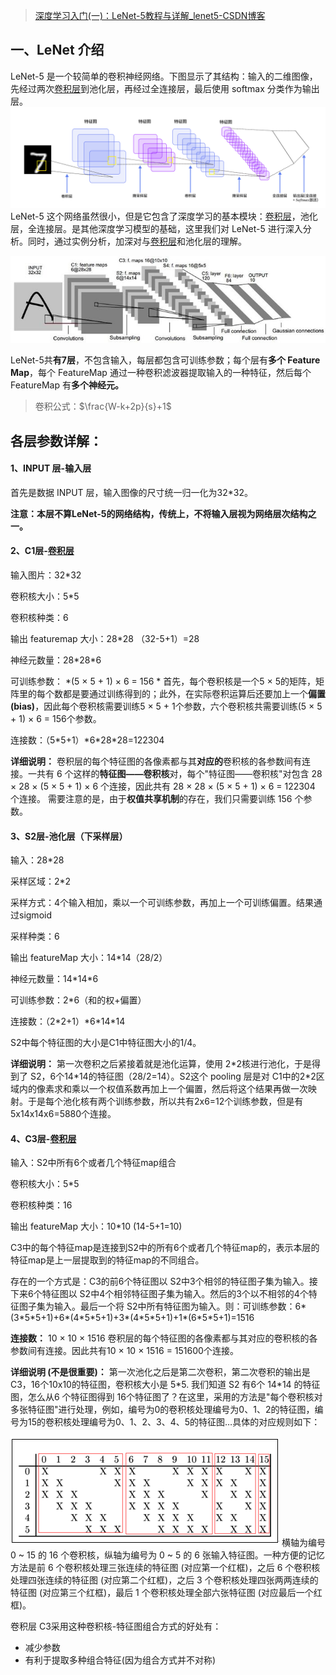 >[深度学习入门(一)：LeNet-5教程与详解\_lenet5-CSDN博客](https://blog.csdn.net/qq_40714949/article/details/109863595)
## 一、LeNet 介绍
 LeNet-5 是一个较简单的卷积神经网络。下图显示了其结构：输入的二维图像，先经过两次[卷积层](../神经网络元素/卷积层.md)到池化层，再经过全连接层，最后使用 softmax 分类作为输出层。
![](LeNet/LeNet结构.png)
LeNet-5 这个网络虽然很小，但是它包含了深度学习的基本模块：[卷积层](../神经网络元素/卷积层.md)，池化层，全连接层。是其他深度学习模型的基础，这里我们对 LeNet-5 进行深入分析。同时，通过实例分析，加深对与[卷积层](../神经网络元素/卷积层.md)和池化层的理解。

![](LeNet/LeNet结构2.jpg)

LeNet-5共**有7层**，不包含输入，每层都包含可训练参数；每个层有**多个 Feature Map**，每个 FeatureMap 通过一种卷积滤波器提取输入的一种特征，然后每个 FeatureMap 有**多个神经元。**

>卷积公式：$\frac{W-k+2p}{s}+1$
## 各层参数详解：

#### 1、INPUT 层-输入层

首先是数据 INPUT 层，输入图像的尺寸统一归一化为32\*32。

**注意：本层不算LeNet-5的网络结构，传统上，不将输入层视为网络层次结构之一。**

#### 2、C1层-[卷积层](../神经网络元素/卷积层.md)

输入图片：32\*32

卷积核大小：5\*5

卷积核种类：6

输出 featuremap 大小：28\*28 （32-5+1）=28

神经元数量：28\*28\*6

可训练参数： *(5 × 5 + 1) × 6 = 156 *
首先，每个卷积核是一个5 × 5的矩阵，矩阵里的每个数都是要通过训练得到的；此外，在实际卷积运算后还要加上一个**偏置(bias)**，因此每个卷积核需要训练5 × 5 + 1个参数，六个卷积核共需要训练(5 × 5 + 1) × 6 = 156个参数。

连接数：（5\*5+1）\*6\*28\*28=122304

**详细说明：** 卷积层的每个特征图的各像素都与其**对应的**卷积核的各参数间有连接。一共有 6 个这样的**特征图——卷积核**对，每个"特征图——卷积核"对包含 28 × 28 × (5 × 5 + 1) × 6 个连接，因此共有 28 × 28 × (5 × 5 + 1) × 6 = 122304 个连接。
需要注意的是，由于**权值共享机制**的存在，我们只需要训练 156 个参数。

#### 3、S2层-池化层（下采样层）

输入：28\*28

采样区域：2\*2

采样方式：4个输入相加，乘以一个可训练参数，再加上一个可训练偏置。结果通过sigmoid

采样种类：6

输出 featureMap 大小：14\*14（28/2）

神经元数量：14\*14\*6

可训练参数：2\*6（和的权+偏置）

连接数：（2\*2+1）\*6\*14\*14

S2中每个特征图的大小是C1中特征图大小的1/4。

**详细说明：** 第一次卷积之后紧接着就是池化运算，使用 2\*2核进行池化，于是得到了 S2，6个14\*14的特征图（28/2=14）。S2这个 pooling 层是对 C1中的2\*2区域内的像素求和乘以一个权值系数再加上一个偏置，然后将这个结果再做一次映射。于是每个池化核有两个训练参数，所以共有2x6=12个训练参数，但是有5x14x14x6=5880个连接。

#### 4、C3层-[卷积层](../神经网络元素/卷积层.md)

输入：S2中所有6个或者几个特征map组合

卷积核大小：5\*5

卷积核种类：16

输出 featureMap 大小：10\*10 (14-5+1=10)

C3中的每个特征map是连接到S2中的所有6个或者几个特征map的，表示本层的特征map是上一层提取到的特征map的不同组合。

存在的一个方式是：C3的前6个特征图以 S2中3个相邻的特征图子集为输入。接下来6个特征图以 S2中4个相邻特征图子集为输入。然后的3个以不相邻的4个特征图子集为输入。最后一个将 S2中所有特征图为输入。则：可训练参数：6*(3\*5\*5+1)+6*(4\*5\*5+1)+3*(4\*5\*5+1)+1*(6\*5\*5+1)=1516

**连接数：** 10 × 10 × 1516
卷积层的每个特征图的各像素都与其对应的卷积核的各参数间有连接。因此共有10 × 10 × 1516 = 151600个连接。

**详细说明 (不是很重要)：** 第一次池化之后是第二次卷积，第二次卷积的输出是 C3，16个10x10的特征图，卷积核大小是 5\*5. 我们知道 S2 有6个 14\*14 的特征图，怎么从6 个特征图得到 16个特征图了？在这里，采用的方法是"每个卷积核对多张特征图"进行处理，例如，编号为0的卷积核处理编号为0、1、2的特征图，编号为15的卷积核处理编号为0、1、2、3、4、5的特征图…具体的对应规则如下：

![](LeNet/16个特征图.png)
横轴为编号 0 ~ 15 的 16 个卷积核，纵轴为编号为 0 ~ 5 的 6 张输入特征图。一种方便的记忆方法是前 6 个卷积核处理三张连续的特征图 (对应第一个红框)，之后 6 个卷积核处理四张连续的特征图 (对应第二个红框)，之后 3 个卷积核处理四张两两连续的特征图 (对应第三个红框)，最后 1 个卷积核处理全部六张特征图 (对应最后一个红框)。

卷积层 C3采用这种卷积核-特征图组合方式的好处有：

- 减少参数
- 有利于提取多种组合特征(因为组合方式并不对称)